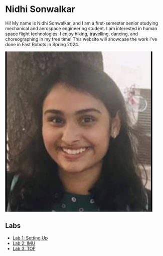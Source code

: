 # Nidhi Sonwalkar

Hi! My name is Nidhi Sonwalkar, and I am a first-semester senior studying mechanical and aerospace engineering student. I am interested in human space flight technologies. I enjoy hiking, travelling, dancing, and choreographing in my free time! This website will showcase the work I've done in Fast Robots in Spring 2024.

![Selfie](image.jpeg)


## Labs

- [Lab 1: Setting Up](/lab1)
- [Lab 2: IMU](/lab2)
- [Lab 3: TOF](/lab3)
